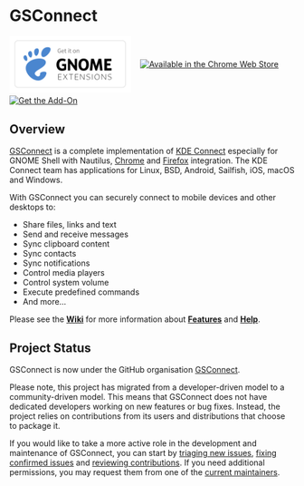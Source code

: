 # GSConnect

[<img src="https://raw.githubusercontent.com/andyholmes/gnome-shell-extensions-badge/master/get-it-on-ego.svg?sanitize=true" alt="Get it on GNOME Extensions" height="100" align="middle">][ego] [<img alt="Available in the Chrome Web Store" src="https://storage.googleapis.com/chrome-gcs-uploader.appspot.com/image/WlD8wC6g8khYWPJUsQceQkhXSlv1/UV4C4ybeBTsZt43U4xis.png" align="middle" hspace="12"/>][chrome] [<img src="https://ffp4g1ylyit3jdyti1hqcvtb-wpengine.netdna-ssl.com/addons/files/2015/11/get-the-addon.png" alt="Get the Add-On" align="middle">][firefox]

## Overview

[GSConnect][ego] is a complete implementation of [KDE Connect][kdeconnect]
especially for GNOME Shell with Nautilus, [Chrome][chrome] and
[Firefox][firefox] integration. The KDE Connect team has applications for Linux,
BSD, Android, Sailfish, iOS, macOS and Windows.

With GSConnect you can securely connect to mobile devices and other desktops to:

* Share files, links and text
* Send and receive messages
* Sync clipboard content
* Sync contacts
* Sync notifications
* Control media players
* Control system volume
* Execute predefined commands
* And more…

Please see the **[Wiki][wiki]** for more information about
**[Features][features]** and **[Help][help]**.

## Project Status

GSConnect is now under the GitHub organisation [GSConnect][gsconnect-org].

Please note, this project has migrated from a developer-driven model to a
community-driven model. This means that GSConnect does not have dedicated
developers working on new features or bug fixes. Instead, the project relies on
contributions from its users and distributions that choose to package it.

If you would like to take a more active role in the development and maintenance
of GSConnect, you can start by [triaging new issues][issues],
[fixing confirmed issues][help-wanted] and [reviewing contributions][needs-review].
If you need additional permissions, you may request them from one of the
[current maintainers][people].

[ego]: https://extensions.gnome.org/extension/1319/gsconnect/
[chrome]: https://chrome.google.com/webstore/detail/gsconnect/jfnifeihccihocjbfcfhicmmgpjicaec
[firefox]: https://addons.mozilla.org/firefox/addon/gsconnect/
[kdeconnect]: https://userbase.kde.org/KDEConnect
[wiki]: https://github.com/GSConnect/gnome-shell-extension-gsconnect/wiki/
[features]: https://github.com/GSConnect/gnome-shell-extension-gsconnect/wiki/Features
[help]: https://github.com/GSConnect/gnome-shell-extension-gsconnect/wiki/Help

[gsconnect-org]: https://github.com/GSConnect
[issues]: https://github.com/GSConnect/gnome-shell-extension-gsconnect/issues
[help-wanted]: https://github.com/GSConnect/gnome-shell-extension-gsconnect/issues?q=is%3Aissue+is%3Aopen+label%3A%22help+wanted%22
[needs-review]: https://github.com/GSConnect/gnome-shell-extension-gsconnect/pulls?q=is%3Apr+is%3Aopen+label%3A%22needs+review%22
[people]: https://github.com/orgs/GSConnect/people
